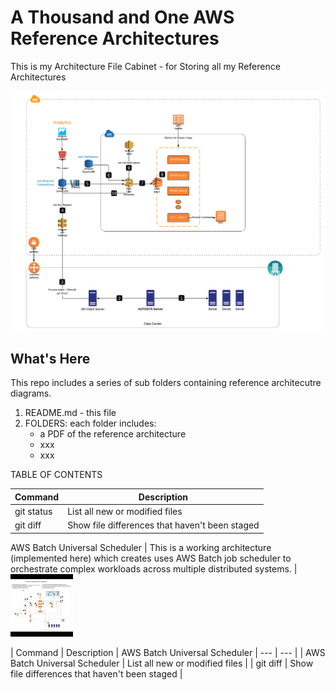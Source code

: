 A Thousand and One AWS Reference Architectures
==================================================

This is my Architecture File Cabinet - for Storing all my Reference Architectures

![Reference Architecture](https://github.com/rjgleave/aws-batch-api-submitter/blob/master/assets/trigger-batch-using-api-gateway.png)


What's Here
-----------

This repo includes a series of sub folders containing reference architecutre diagrams.  

1. README.md - this file
2. FOLDERS: each folder includes:
    *   a PDF of the reference architecture
    *   xxx
    *   xxx 

TABLE OF CONTENTS

| Command | Description |
| --- | --- |
| git status | List all new or modified files |
| git diff | Show file differences that haven't been staged |


AWS Batch Universal Scheduler  | This is a working architecture (implemented here) which creates uses AWS Batch job scheduler to orchestrate complex workloads across multiple distributed systems. |![aws-batch-universal-scheduler](https://github.com/rjgleave/1001-aws-reference-architectures/blob/master/aws-batch-universal-scheduler/AWS%20Batch%20-%20Universal%20Scheduler_tn.jpg)


| Command | Description | AWS Batch Universal Scheduler
| --- | --- |
| AWS Batch Universal Scheduler | List all new or modified files |
| git diff | Show file differences that haven't been staged |



    